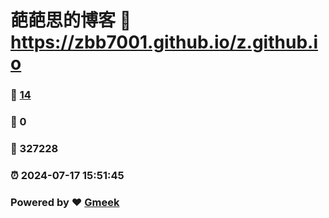 # 葩葩思的博客 :link: https://zbb7001.github.io/z.github.io 
### :page_facing_up: [14](https://zbb7001.github.io/z.github.io/tag.html) 
### :speech_balloon: 0 
### :hibiscus: 327228 
### :alarm_clock: 2024-07-17 15:51:45 
### Powered by :heart: [Gmeek](https://github.com/Meekdai/Gmeek)
